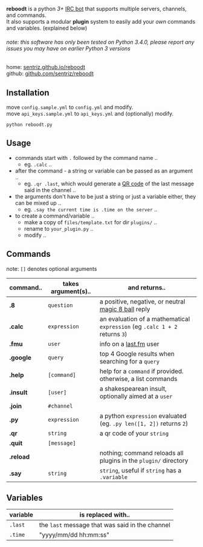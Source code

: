 **reboodt** is a python *3+* [IRC bot](http://en.wikipedia.org/wiki/IRC_bot) that supports multiple servers, channels, and commands.  
It also supports a modular **plugin** system to easily add your *own* commands and variables. (explained below)  
###### note: this software has only been tested on Python 3.4.0, please report any issues you may have on earlier Python 3 versions


home: [sentriz.github.io/reboodt](http://sentriz.github.io/reboodt)  
github: [github.com/sentriz/reboodt](https://github.com/sentriz/reboodt)

Installation
-----------
move `config.sample.yml` to `config.yml` and modify.  
move `api_keys.sample.yml` to `api_keys.yml` and (optionally) modify.  

    python reboodt.py
    
Usage
-----------
- commands start with `.` followed by the command name ..
  - eg. `.calc` ..
- after the command - a string or variable can be passed as an argument ..
  - eg. `.qr .last`, which would generate a [QR code](http://en.wikipedia.org/wiki/QR_code) of the last message said in the channel ..
- the arguments don't have to be just a string or just a variable either, they can be mixed up ..
  - eg. `.say the current time is .time on the server` ..
- to create a command/variable ..
  - make a copy of `files/template.txt` for dir `plugins/` ..
  - rename to `your_plugin.py` ..
  - modify ..


Commands
-----------
note: `[]` denotes optional arguments

command..   | takes argument(s)..  | and returns..
------------|----------------------|--------------
**.8**        | `question`           | a positive, negative, or neutral [magic 8 ball](http://en.wikipedia.org/wiki/Magic_8-Ball) reply
**.calc**     | `expression`         | an evaluation of a mathematical `expression` (eg `.calc 1 + 2` returns `3`)
**.fmu**      | `user`               | info on a [last.fm](http://last.fm/) user
**.google**   | `query`              | top 4 Google results when searching for a `query`
**.help**     | `[command]`          | help for a `command` if provided. otherwise, a list commands
**.insult**   | `[user]`             | a shakespearean insult, optionally aimed at a `user`
**.join**     | `#channel`           | 
**.py**       | `expression`         | a python `expression` evaluated (eg. `.py len([1, 2])` returns `2`)
**.qr**       | `string`             | a qr code of your `string`
**.quit**     | `[message]`          | 
**.reload**   |                      | nothing; command reloads all plugins in the `plugin/` directory
**.say**      | `string`             | `string`, useful if `string` has a `.variable`

Variables
-----------

variable | is replaced with..
---------|-------------
`.last`  | the `last` message that was said in the channel
`.time`  | "yyyy/mm/dd hh:mm:ss"
